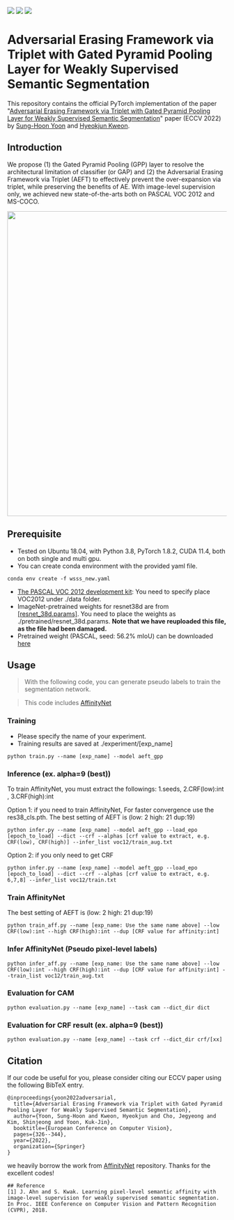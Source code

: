 
<img src="https://img.shields.io/badge/license-MIT-%23008FC7"> <img src="https://img.shields.io/badge/pytorch-1.8.2-%23EE4C2C"> <img src="https://img.shields.io/badge/python-3.8.11-%233776AB">

# Adversarial Erasing Framework via Triplet with Gated Pyramid Pooling Layer for Weakly Supervised Semantic Segmentation

This repository contains the official PyTorch implementation of the paper "[Adversarial Erasing Framework via Triplet with Gated Pyramid Pooling Layer for Weakly Supervised Semantic Segmentation](https://www.ecva.net/papers/eccv_2022/papers_ECCV/papers/136890323.pdf)" paper (ECCV 2022) by [Sung-Hoon Yoon](https://github.com/sunghoonYoon) and [Hyeokjun Kweon](https://github.com/sangrockEG).


## Introduction
We propose (1) the Gated Pyramid Pooling (GPP) layer to resolve the architectural limitation of classifier (or GAP) and (2) the Adversarial
Erasing Framework via Triplet (AEFT) to effectively prevent the over-expansion via triplet, while preserving the benefits of AE.
With image-level supervision only, we achieved new state-of-the-arts both on PASCAL VOC 2012 and MS-COCO.

<img src= "https://user-images.githubusercontent.com/42232407/179930811-59bc19f8-e0da-44d7-be83-64d9c489b319.png" width="700">


## Prerequisite
* Tested on Ubuntu 18.04, with Python 3.8, PyTorch 1.8.2, CUDA 11.4, both on both single and multi gpu.
* You can create conda environment with the provided yaml file.
```
conda env create -f wsss_new.yaml
```
* [The PASCAL VOC 2012 development kit](http://host.robots.ox.ac.uk/pascal/VOC/voc2012/):
You need to specify place VOC2012 under ./data folder.
* ImageNet-pretrained weights for resnet38d are from [[resnet_38d.params]](https://drive.google.com/file/d/1fpb4vah3e-Ynx4cv5upUcqnpJFY_FTja/view?usp=drive_link). 
You need to place the weights as ./pretrained/resnet_38d.params. **Note that we have reuploaded this file, as the file had been damaged.**
* Pretrained weight (PASCAL, seed: 56.2% mIoU) can be downloaded [here](https://drive.google.com/drive/folders/1_9UH1_F_Bj087E-RJ8EREOoWYw7b1Md3?usp=drive_link)

## Usage
> With the following code, you can generate pseudo labels to train the segmentation network. 

> This code includes  [AffinityNet](https://github.com/jiwoon-ahn/psa)

### Training
* Please specify the name of your experiment.
* Training results are saved at ./experiment/[exp_name]
```
python train.py --name [exp_name] --model aeft_gpp
```
### Inference (ex.  alpha=9 (best))
To train AffinityNet, you must extract the followings: 1.seeds, 2.CRF(low):int , 3.CRF(high):int

Option 1: if you need to train AffinityNet, For faster convergence use the res38_cls.pth.
The best setting of AEFT is (low: 2 high: 21 dup:19)
```
python infer.py --name [exp_name] --model aeft_gpp --load_epo [epoch_to_load] --dict --crf --alphas [crf value to extract, e.g. CRF(low), CRF(high)] --infer_list voc12/train_aug.txt
```
Option 2: if you only need to get CRF
```
python infer.py --name [exp_name] --model aeft_gpp --load_epo [epoch_to_load] --dict --crf --alphas [crf value to extract, e.g. 6,7,8] --infer_list voc12/train.txt
```

### Train AffinityNet
The best setting of AEFT is (low: 2 high: 21 dup:19)
```
python train_aff.py --name [exp_name: Use the same name above] --low CRF(low):int --high CRF(high):int --dup [CRF value for affinity:int]
```

### Infer AffinityNet (Pseudo pixel-level labels)
```
python infer_aff.py --name [exp_name: Use the same name above] --low CRF(low):int --high CRF(high):int --dup [CRF value for affinity:int] --train_list voc12/train_aug.txt
```
### Evaluation for CAM
```
python evaluation.py --name [exp_name] --task cam --dict_dir dict
```
### Evaluation for CRF result (ex.  alpha=9 (best))
```
python evaluation.py --name [exp_name] --task crf --dict_dir crf/[xx]
```
## Citation
If our code be useful for you, please consider citing our ECCV paper using the following BibTeX entry.
```
@inproceedings{yoon2022adversarial,
  title={Adversarial Erasing Framework via Triplet with Gated Pyramid Pooling Layer for Weakly Supervised Semantic Segmentation},
  author={Yoon, Sung-Hoon and Kweon, Hyeokjun and Cho, Jegyeong and Kim, Shinjeong and Yoon, Kuk-Jin},
  booktitle={European Conference on Computer Vision},
  pages={326--344},
  year={2022},
  organization={Springer}
}
```

we heavily borrow the work from [AffinityNet](https://github.com/jiwoon-ahn/psa) repository. Thanks for the excellent codes!
```
## Reference
[1] J. Ahn and S. Kwak. Learning pixel-level semantic affinity with image-level supervision for weakly supervised semantic segmentation. In Proc. IEEE Conference on Computer Vision and Pattern Recognition (CVPR), 2018.
